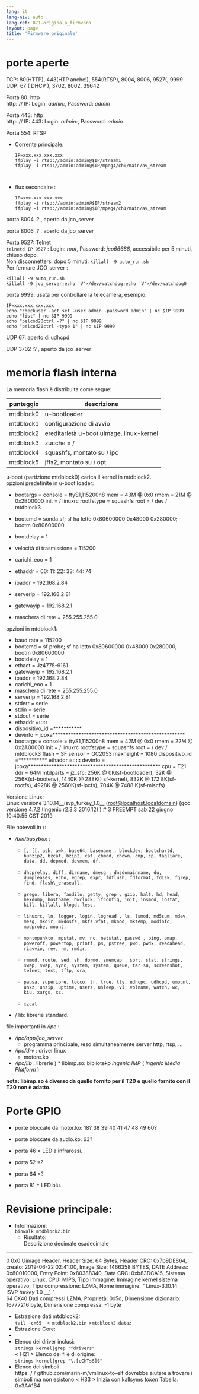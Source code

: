 ```yaml
---
lang: it
lang-niv: auto
lang-ref: 071-originala_firmvaro
layout: page
title: 'Firmware originale'
---
```


# porte aperte

TCP: 80(HTTP), 443(HTP anche!), 554(RTSP), 8004, 8006, 9527(, 9999  
UDP: 67 ( DHCP ), 3702, 8002, 39642 

Porta 80: http  
http: // IP: Login: _admin:_, Password: _admin_

Porta 443: http  
http: // IP: 443: Login: _admin:_, Password: _admin_

Porta 554: RTSP  
* Corrente principale: 



    ```
    IP=xxx.xxx.xxx.xxx
    ffplay -i rtsp://admin:admin@$IP/stream1
    ffplay -i rtsp://admin:admin@$IP/mpeg4/ch0/main/av_stream



    ```
* flux secondaire :



    ```
    IP=xxx.xxx.xxx.xxx
    ffplay -i rtsp://admin:admin@$IP/stream2
    ffplay -i rtsp://admin:admin@$IP/mpeg4/ch1/main/av_stream
    ````

porta 8004 :? , aperto da jco_server



porta 8006 :? , aperto da jco_server




Porta 9527: Telnet  
`telnetd IP 9527` : Login: _root_, Password: _jco66688_, accessibile per 5 minuti, chiuso dopo.  
Non disconnettersi dopo 5 minuti:  `killall -9 auto_run.sh`   
Per fermare JCO_server : 
 
 

```
killall -9 auto_run.sh
killall -9 jco_server;echo 'V'>/dev/watchdog;echo 'V'>/dev/watchdog0
```

porta 9999: usata per controllare la telecamera, esempio:

```
IP=xxx.xxx.xxx.xxx
echo "checkuser -act set -user admin -password admin" | nc $IP 9999
echo "list" | nc $IP 9999
echo "pelcod20ctrl -?" | nc $IP 9999
echo "pelcod20ctrl -type 1" | nc $IP 9999
```

UDP 67: aperto di udhcpd

UDP 3702 :? , aperto da jco_server




# memoria flash interna
La memoria flash è distribuita come segue:

punteggio | descrizione |
--- | --- |
mtdblock0 | u-bootloader |
mtdblock1 | configurazione di avvio |
mtdblock2 | ereditarietà u-boot uImage, linux-kernel |
mtdblock3 | zucche = / |
mtdblock4 | squashfs, montato su / ipc |
mtdblock5 | jffs2, montato su / opt |

u-boot (partizione mtdblock0) carica il kernel in mtdblock2.  
opzioni predefinite in u-boot loader:  
* bootargs = console = ttyS1,115200n8 mem = 43M @ 0x0 rmem = 21M @ 0x2B00000 init = / linuxrc rootfstype = squashfs root = / dev / mtdblock3


* bootcmd = sonda sf; sf ha letto 0x80600000 0x48000 0x280000; bootm 0x80600000


* bootdelay = 1


* velocità di trasmissione = 115200


* carichi\_eoo = 1


* ethaddr = 00: 11: 22: 33: 44: 74


* ipaddr = 192.168.2.84


* serverip = 192.168.2.81


* gatewayip = 192.168.2.1


* maschera di rete = 255.255.255.0



opzioni in mtdblock1:
* baud rate = 115200
* bootcmd = sf probe; sf ha letto 0x80600000 0x48000 0x280000; bootm 0x80600000
* bootdelay = 1
* ethact = Jz4775-9161
* gatewayip = 192.168.2.1
* ipaddr = 192.168.2.84
* carichi\_eoo = 1
* maschera di rete = 255.255.255.0
* serverip = 192.168.2.81
* stderr = serie
* stdin = serie
* stdout = serie
* ethaddr =**:**:**:**:**:**
* dispositivo\_id =***********
* devinfo = jcoxa***************************************************
* bootargs = console = ttyS1,115200n8 mem = 42M @ 0x0 rmem = 22M @ 0x2A00000 init = / linuxrc rootfstype = squashfs root = / dev / mtdblock3 flash = SF sensor = GC2053 maxheight = 1080 dispositivo\_id =*********** ethaddr =**:**:**:**:**:** devinfo = jcoxa*************************************************** cpu = T21 ddr = 64M mtdparts = jz\_sfc: 256K @ 0K(sf-bootloader), 32K @ 256K(sf-bootenv), 1440K @ 288K() sf-kernel), 832K @ 172 8K(sf-rootfs), 4928K @ 2560K(sf-ipcfs), 704K @ 7488 K(sf-miscfs)


Versione Linux:  
Linux versione 3.10.14\_\_isvp\_turkey\_1.0\_\_ (root@localhost.localdomain) (gcc versione 4.7.2 (Ingenic r2.3.3 2016.12) ) # 3 PREEMPT sab 22 giugno 10:40:55 CST 2019


File notevoli in /:
* _/bin/busybox_ : 
  *     [, [[, ash, awk, base64, basename , blockdev, bootchartd, bunzip2, bzcat, bzip2, cat, chmod, chown, cmp, cp, tagliare, data, dd, depmod, devmem, df,
  *     dhcprelay, diff, dirname, dmesg , dnsdomainname, du, dumpleases, echo, egrep, expr, fdflush, fdformat, fdisk, fgrep, find, flash\_eraseall,
  *     grego, libera, fandilo, getty, grep , gzip, halt, hd, head, hexdump, hostname, hwclock, ifconfig, init, insmod, iostat, kill, killall, klogd, less,
  *     linuxrc, ln, logger, login, logread , ls, lsmod, md5sum, mdev, mesg, mkdir, mkdosfs, mkfs.vfat, mknod, mktemp, modinfo, modprobe, mount,
  *     montopunkto, mpstat, mv, nc, netstat, passwd , ping, pmap, poweroff, powertop, printf, ps, pstree, pwd, pwdx, readahead, riavvio, rev, rm, rmdir,
  *     rmmod, route, sed, sh, dormo, smemcap , sort, stat, strings, swap, swap, sync, system, system, queue, tar su, screenshot, telnet, test, tftp, ora,
  *     pausa, superiore, tocco, tr, true, tty, udhcpc, udhcpd, umount, unxz, unzip, uptime, users, usleep, vi, volname, watch, wc, kiu, xargs, xz,
  *     xzcat

* / lib: librerie standard.



file importanti in _/ipc_ :
* _/ipc/app/jco\_server_
  * programma principale, reso simultaneamente server http, rtsp, ...
* _/ipc/drv_ : driver linux
  * motore.ko
* _/ipc/lib_ : librerie
)  * libimp.so: biblioteko _ingenic_ _IMP_ ( _Ingenic Media Platform_ )


**nota: libimp.so è diverso da quello fornito per il T20 e quello fornito con il T20 non è adatto.**

# Porte GPIO

* porte bloccate da motor.ko: 18? 38 39 40 41 47 48 49 60?


* porte bloccate da audio.ko: 63?


* porta 46 = LED a infrarossi.


* porta 52 =?


* porta 64 =?


* porta 81 = LED blu.



# Revisione principale:
*   Informazioni:  
      `binwalk mtdblock2.bin`  
      *   Risultato:  
 Descrizione decimale esadecimale  
--------------------------------------------------------------------------------
0 0x0 Uimage Header, Header Size: 64 Bytes, Header CRC: 0x7b9DE864, creato: 2019-06-22 02:41:00, Image Size: 1466358 BYTES, DATE Address: 0x80010000, Entry Point: 0x80388340, Data CRC: 0xb83DCA15, Sistema operativo: Linux, CPU: MIPS, Tipo immagine: Immagine kernel sistema operativo, Tipo compressione: LZMA, Nome immagine:   " Linux-3.10.14  __  ISVP  _turkey_  1.0  __]  "  
 64 0X40 Dati compressi LZMA, Proprietà: 0x5d, Dimensione dizionario: 16777216 byte, Dimensione compressa: -1 byte  

*   Estrazione dati mtdblock2:  
      `tail -c+65  < mtdblock2.bin >mtdblock2.dataz`  
  *   Estrazione Core:  
  *   
 *   Elenco dei driver inclusi:  
      `strings kernel|grep "^drivers"`  
  < H21  >  Elenco dei file di origine:  
      `strings kernel|grep "\.[cChTsS]$"`  
  *   Elenco dei simboli  
 https: / / github.com/marin-m/vmlinux-to-elf dovrebbe aiutare a trovare i simboli ma non esistono  < H33  >  Inizia con kallsyms  _token_  Tabella: 0x3AA1B4  
